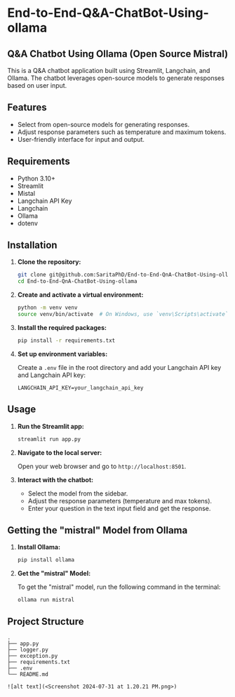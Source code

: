 # End-to-End-Q&A-ChatBot-Using-ollama

## Q&A Chatbot Using Ollama (Open Source Mistral)

This is a Q&A chatbot application built using Streamlit, Langchain, and Ollama. The chatbot leverages open-source models to generate responses based on user input.

## Features

- Select from open-source models for generating responses.
- Adjust response parameters such as temperature and maximum tokens.
- User-friendly interface for input and output.

## Requirements

- Python 3.10+
- Streamlit
- Mistal
- Langchain API Key
- Langchain
- Ollama
- dotenv

## Installation

1. **Clone the repository:**

    ```sh
    git clone git@github.com:SaritaPhD/End-to-End-QnA-ChatBot-Using-ollama.git
    cd End-to-End-QnA-ChatBot-Using-ollama
    ```

2. **Create and activate a virtual environment:**

    ```sh
    python -m venv venv
    source venv/bin/activate  # On Windows, use `venv\Scripts\activate`
    ```

3. **Install the required packages:**

    ```sh
    pip install -r requirements.txt
    ```

4. **Set up environment variables:**

    Create a `.env` file in the root directory and add your Langchain API key and Langchain API key:

    ```env
    LANGCHAIN_API_KEY=your_langchain_api_key
    ```

## Usage

1. **Run the Streamlit app:**

    ```sh
    streamlit run app.py
    ```

2. **Navigate to the local server:**

    Open your web browser and go to `http://localhost:8501`.

3. **Interact with the chatbot:**

    - Select the model from the sidebar.
    - Adjust the response parameters (temperature and max tokens).
    - Enter your question in the text input field and get the response.

## Getting the "mistral" Model from Ollama

1. **Install Ollama:**

    ```sh
    pip install ollama
    ```

2. **Get the "mistral" Model:**

    To get the "mistral" model, run the following command in the terminal:

    ```
    ollama run mistral
    ```

## Project Structure

```plaintext
.
├── app.py
├── logger.py
├── exception.py
├── requirements.txt
├── .env
└── README.md

![alt text](<Screenshot 2024-07-31 at 1.20.21 PM.png>)